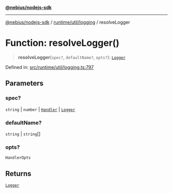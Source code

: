 [**@nebius/nodejs-sdk**](../../../../README.md)

---

[@nebius/nodejs-sdk](../../../../README.md) / [runtime/util/logging](../README.md) / resolveLogger

# Function: resolveLogger()

> **resolveLogger**(`spec?`, `defaultName?`, `opts?`): [`Logger`](../classes/Logger.md)

Defined in: [src/runtime/util/logging.ts:797](https://github.com/nebius/nodejs-sdk/blob/a37d220b2851e3bf0d396cb03828d544f584df45/src/runtime/util/logging.ts#L797)

## Parameters

### spec?

`string` | `number` | [`Handler`](../interfaces/Handler.md) | [`Logger`](../classes/Logger.md)

### defaultName?

`string` | `string`[]

### opts?

`HandlerOpts`

## Returns

[`Logger`](../classes/Logger.md)

